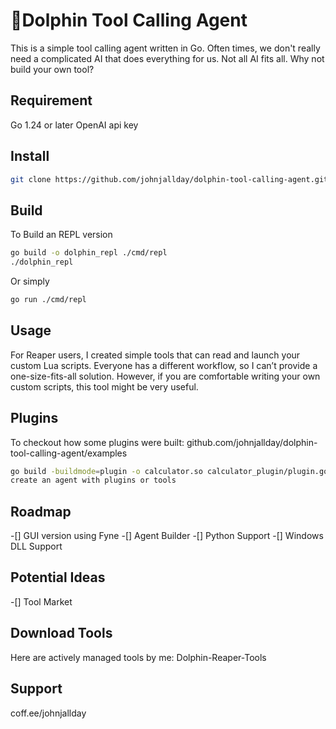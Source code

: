 # 🐬Dolphin Tool Calling Agent
This is a simple tool calling agent written in Go.
Often times, we don't really need a complicated AI that does everything for us.
Not all AI fits all. Why not build your own tool?



## Requirement
Go 1.24 or later
OpenAI api key

## Install
```bash
git clone https://github.com/johnjallday/dolphin-tool-calling-agent.git
```

## Build
To Build an REPL version
```bash
go build -o dolphin_repl ./cmd/repl
./dolphin_repl
```

Or simply
```bash
go run ./cmd/repl
```

## Usage
For Reaper users, I created simple tools that can read and launch your custom Lua scripts. 
Everyone has a different workflow, so I can’t provide a one-size-fits-all solution. 
However, if you are comfortable writing your own custom scripts, this tool might be very useful.

## Plugins

To checkout how some plugins were built:
github.com/johnjallday/dolphin-tool-calling-agent/examples

```bash
go build -buildmode=plugin -o calculator.so calculator_plugin/plugin.go
create an agent with plugins or tools
```


## Roadmap
-[] GUI version using Fyne
-[] Agent Builder
-[] Python Support
-[] Windows DLL Support

## Potential Ideas
-[] Tool Market


## Download Tools
Here are actively managed tools by me:
Dolphin-Reaper-Tools

## Support
coff.ee/johnjallday

